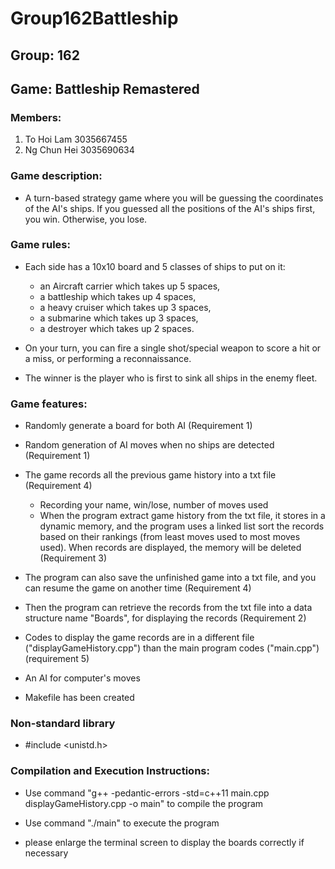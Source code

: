 # Group162Battleship

## Group: 162
## Game: Battleship Remastered
### Members:
1. To Hoi Lam 3035667455
2. Ng Chun Hei 3035690634

### Game description:
* A turn-based strategy game where you will be guessing the coordinates of the AI's ships. If you guessed all the positions of the AI's ships first, you win. Otherwise, you lose.

###  Game rules:
* Each side has a 10x10 board and 5 classes of ships to put on it:
    * an Aircraft carrier which takes up 5 spaces,
    * a battleship which takes up 4 spaces,
    * a heavy cruiser which takes up 3 spaces,
    * a submarine which takes up 3 spaces,
    * a destroyer which takes up 2 spaces.


* On your turn, you can fire a single shot/special weapon to score a hit or a miss, or performing a reconnaissance.

* The winner is the player who is first to sink all ships in the enemy fleet.

### Game features:
* Randomly generate a board for both AI (Requirement 1)

* Random generation of AI moves when no ships are detected (Requirement 1)

* The game records all the previous game history into a txt file (Requirement 4)
    * Recording your name, win/lose, number of moves used
    * When the program extract game history from the txt file, it stores in a dynamic memory, and the program uses a linked list sort the records based on their rankings (from least moves used to most moves used). When records are displayed, the memory will be deleted (Requirement 3)


* The program can also save the unfinished game into a txt file, and you can resume the game on another time (Requirement 4)

* Then the program can retrieve the records from the txt file into a data structure name "Boards", for displaying the records (Requirement 2)

* Codes to display the game records are in a different file ("displayGameHistory.cpp") than the main program codes ("main.cpp") (requirement 5)

* An AI for computer's moves

* Makefile has been created

### Non-standard library
* #include <unistd.h>

### Compilation and Execution Instructions:
* Use command "g++ -pedantic-errors -std=c++11 main.cpp displayGameHistory.cpp -o main" to compile the program

* Use command "./main" to execute the program

* please enlarge the terminal screen to display the boards correctly if necessary
